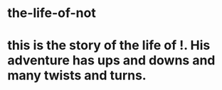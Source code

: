 # the-life-of-not
# 
# this is the story of the life of !. His adventure has ups and downs and many twists and turns.
